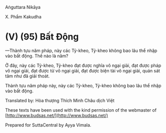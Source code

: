 Aṅguttara Nikāya

X. Phẩm Kakudha

# (V) (95) Bất Ðộng

—Thành tựu năm pháp, này các Tỷ-kheo, Tỷ-kheo không bao lâu thể nhập vào bất động. Thế nào là năm?

Ở đây, này các Tỷ-kheo, Tỷ-kheo đạt được nghĩa vô ngại giải, đạt được pháp vô ngại giải, đạt được từ vô ngại giải, đạt được biện tài vô ngại giải, quán sát tâm như đã giải thoát.

Thành tựu năm pháp này, này các Tỷ-kheo, Tỷ-kheo không bao lâu thể nhập vào bất động.

Translated by: Hòa thượng Thích Minh Châu dịch Việt

These texts have been used with the kind permission of the webmaster of [http://www.budsas.net/](http://www.budsas.net/)

Prepared for SuttaCentral by Ayya Vimala.